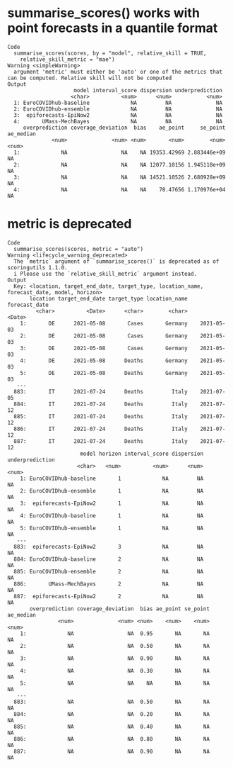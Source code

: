 # summarise_scores() works with point forecasts in a quantile format

    Code
      summarise_scores(scores, by = "model", relative_skill = TRUE,
        relative_skill_metric = "mae")
    Warning <simpleWarning>
      argument 'metric' must either be 'auto' or one of the metrics that can be computed. Relative skill will not be computed
    Output
                         model interval_score dispersion underprediction
                        <char>          <num>      <num>           <num>
      1: EuroCOVIDhub-baseline             NA         NA              NA
      2: EuroCOVIDhub-ensemble             NA         NA              NA
      3:  epiforecasts-EpiNow2             NA         NA              NA
      4:       UMass-MechBayes             NA         NA              NA
         overprediction coverage_deviation  bias    ae_point     se_point ae_median
                  <num>              <num> <num>       <num>        <num>     <num>
      1:             NA                 NA    NA 19353.42969 2.883446e+09        NA
      2:             NA                 NA    NA 12077.10156 1.945118e+09        NA
      3:             NA                 NA    NA 14521.10526 2.680928e+09        NA
      4:             NA                 NA    NA    78.47656 1.170976e+04        NA

# metric is deprecated

    Code
      summarise_scores(scores, metric = "auto")
    Warning <lifecycle_warning_deprecated>
      The `metric` argument of `summarise_scores()` is deprecated as of scoringutils 1.1.0.
      i Please use the `relative_skill_metric` argument instead.
    Output
      Key: <location, target_end_date, target_type, location_name, forecast_date, model, horizon>
           location target_end_date target_type location_name forecast_date
             <char>          <Date>      <char>        <char>        <Date>
        1:       DE      2021-05-08       Cases       Germany    2021-05-03
        2:       DE      2021-05-08       Cases       Germany    2021-05-03
        3:       DE      2021-05-08       Cases       Germany    2021-05-03
        4:       DE      2021-05-08      Deaths       Germany    2021-05-03
        5:       DE      2021-05-08      Deaths       Germany    2021-05-03
       ---                                                                 
      883:       IT      2021-07-24      Deaths         Italy    2021-07-05
      884:       IT      2021-07-24      Deaths         Italy    2021-07-12
      885:       IT      2021-07-24      Deaths         Italy    2021-07-12
      886:       IT      2021-07-24      Deaths         Italy    2021-07-12
      887:       IT      2021-07-24      Deaths         Italy    2021-07-12
                           model horizon interval_score dispersion underprediction
                          <char>   <num>          <num>      <num>           <num>
        1: EuroCOVIDhub-baseline       1             NA         NA              NA
        2: EuroCOVIDhub-ensemble       1             NA         NA              NA
        3:  epiforecasts-EpiNow2       1             NA         NA              NA
        4: EuroCOVIDhub-baseline       1             NA         NA              NA
        5: EuroCOVIDhub-ensemble       1             NA         NA              NA
       ---                                                                        
      883:  epiforecasts-EpiNow2       3             NA         NA              NA
      884: EuroCOVIDhub-baseline       2             NA         NA              NA
      885: EuroCOVIDhub-ensemble       2             NA         NA              NA
      886:       UMass-MechBayes       2             NA         NA              NA
      887:  epiforecasts-EpiNow2       2             NA         NA              NA
           overprediction coverage_deviation  bias ae_point se_point ae_median
                    <num>              <num> <num>    <num>    <num>     <num>
        1:             NA                 NA  0.95       NA       NA        NA
        2:             NA                 NA  0.50       NA       NA        NA
        3:             NA                 NA  0.90       NA       NA        NA
        4:             NA                 NA  0.30       NA       NA        NA
        5:             NA                 NA    NA       NA       NA        NA
       ---                                                                    
      883:             NA                 NA  0.50       NA       NA        NA
      884:             NA                 NA  0.20       NA       NA        NA
      885:             NA                 NA  0.40       NA       NA        NA
      886:             NA                 NA  0.80       NA       NA        NA
      887:             NA                 NA  0.90       NA       NA        NA

